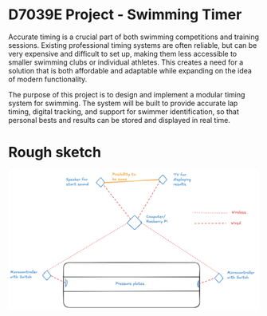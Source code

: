 # D7039E Project - Swimming Timer
Accurate timing is a crucial part of both swimming competitions and training sessions. Existing professional timing systems are often reliable, but can be very expensive and difficult to set up, making them less accessible to smaller swimming clubs or individual athletes. This creates a need for a solution that is both affordable and adaptable while expanding on the idea of modern functionality.


The purpose of this project is to design and implement a modular timing system for swimming. The system will be built to provide accurate lap timing, digital tracking, and support for swimmer identification, so that personal bests and results can be stored and displayed in real time. 


# Rough sketch
![sketch](images/RoughSketch.png)